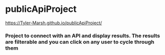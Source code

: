 # publicApiProject

https://Tyler-Marsh.github.io/publicApiProject/

<h3> Project to connect with an API and display results. The results are filterable and you can click on any user to cycle through them </h3>
